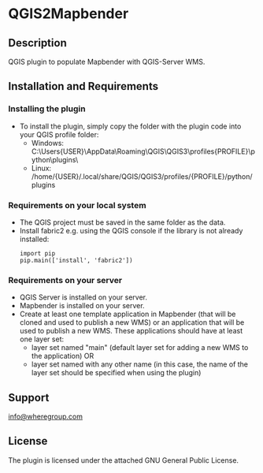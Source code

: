 # QGIS2Mapbender

## Description
QGIS plugin to populate Mapbender with QGIS-Server WMS.

## Installation and Requirements
### Installing the plugin
- To install the plugin, simply copy the folder with the plugin code into your QGIS profile folder:
  - Windows: C:\Users{USER}\AppData\Roaming\QGIS\QGIS3\profiles\{PROFILE}\python\plugins\
  - Linux: /home/{USER}/.local/share/QGIS/QGIS3/profiles/{PROFILE}/python/plugins

### Requirements on your local system
- The QGIS project must be saved in the same folder as the data.
- Install fabric2 e.g. using the QGIS console if the library is not already installed:
  ```
  import pip
  pip.main(['install', 'fabric2'])
  ```
### Requirements on your server
- QGIS Server is installed on your server.
- Mapbender is installed on your server.
- Create at least one template application in Mapbender (that will be cloned and used to publish a new WMS) or an application that will be used to publish a new WMS. These applications should have at least one layer set: 
  - layer set named "main" (default layer set for adding a new WMS to the application) OR 
  - layer set named with any other name (in this case, the name of the layer set should be specified when using the plugin)

## Support
info@wheregroup.com

## License
The plugin is licensed under the attached GNU General Public License.
